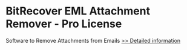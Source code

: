 # BitRecover EML Attachment Remover - Pro License
Software to Remove Attachments from Emails
[>> Detailed information](https://secure.shareit.com/shareit/product.html?productid=301004736&affiliateid=200057808)